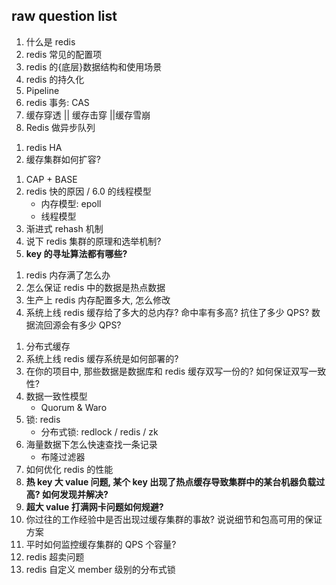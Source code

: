 ## raw question list

<!-- 基础相关 -->

1. 什么是 redis
2. redis 常见的配置项
3. redis 的{底层}数据结构和使用场景
4. redis 的持久化
5. Pipeline
6. redis 事务: CAS
7. 缓存穿透 || 缓存击穿 ||缓存雪崩
8. Redis 做异步队列

<!-- HA 相关 -->

1. redis HA
2. 缓存集群如何扩容?

<!-- 原理相关 -->

1. CAP + BASE
2. redis 快的原因 / 6.0 的线程模型
   - 内存模型: epoll
   - 线程模型
3. 渐进式 rehash 机制
4. 说下 redis 集群的原理和选举机制?
5. **key 的寻址算法都有哪些?**

<!-- 内存相关 -->

1. redis 内存满了怎么办
2. 怎么保证 redis 中的数据是热点数据
3. 生产上 redis 内存配置多大, 怎么修改
4. 系统上线 redis 缓存给了多大的总内存? 命中率有多高? 抗住了多少 QPS? 数据流回源会有多少 QPS?

<!-- 应用相关 -->

1. 分布式缓存
2. 系统上线 redis 缓存系统是如何部署的?
3. 在你的项目中, 那些数据是数据库和 redis 缓存双写一份的? 如何保证双写一致性?
4. 数据一致性模型
   - Quorum & Waro
5. 锁: redis
   - 分布式锁: redlock / redis / zk
6. 海量数据下怎么快速查找一条记录
   - 布隆过滤器
7. 如何优化 redis 的性能
8. **热 key 大 value 问题, 某个 key 出现了热点缓存导致集群中的某台机器负载过高? 如何发现并解决?**
9. **超大 value 打满网卡问题如何规避?**
10. 你过往的工作经验中是否出现过缓存集群的事故? 说说细节和包高可用的保证方案
11. 平时如何监控缓存集群的 QPS 个容量?
12. redis 超卖问题
13. redis 自定义 member 级别的分布式锁
